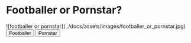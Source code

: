 <!DOCTYPE html>
<html>
  <head>
    <meta charset="UTF-8">
    <title>Footballer or Pornstar?</title>
    <link rel="stylesheet" href="style.css">
  </head>
  <body>
    <h1>Footballer or Pornstar?</h1>
    ![footballer or pornstar](../docs/assets/images/footballer_or_pornstar.jpg)
    <div id="question-container"></div>
    <div id="answer-container">
      <button id="btn-bird">Footballer</button>
      <button id="btn-bs">Pornstar</button>
    </div>
    <div id="score-container"></div>
    <script src="script.js"></script>
  </body>
</html>
